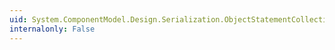 ```yaml
---
uid: System.ComponentModel.Design.Serialization.ObjectStatementCollection.Item(System.Object)
internalonly: False
---
```

